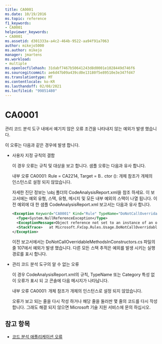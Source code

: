 ```yaml
---
title: CA0001
ms.date: 10/19/2016
ms.topic: reference
f1_keywords:
- CA0001
helpviewer_keywords:
- CA0001
ms.assetid: d301333a-a4c2-464b-9522-aa94f91a7063
author: mikejo5000
ms.author: mikejo
manager: jmartens
ms.workload:
- multiple
ms.openlocfilehash: 31dabf7467b50641243d8d0001e1028449d746f6
ms.sourcegitcommit: ae6d47b09a439cd0e13180f5e89510e3e347fd47
ms.translationtype: MT
ms.contentlocale: ko-KR
ms.lasthandoff: 02/08/2021
ms.locfileid: "99851480"
---
```

# <a name="ca0001"></a>CA0001

관리 코드 분석 도구 내에서 예기치 않은 오류 조건을 나타내지 않는 예외가 발생 했습니다.

이 오류는 다음과 같은 경우에 발생 합니다.

- 사용자 지정 규칙의 결함

     이 경우 오류는 규칙 및 대상을 보고 합니다. 샘플 오류는 다음과 유사 합니다.

     내부 오류 CA0001: Rule = CA2214, Target = B.. ctor (): 개체 참조가 개체의 인스턴스로 설정 되지 않았습니다.

     자세한 진단 정보는 \obj 폴더의 CodeAnalysisReport.xml을 참조 하세요. 이 보고서에는 예외 유형, 스택, 유형, 메시지 및 모든 내부 예외의 스택이 나열 됩니다. 이전 예외에 대 한 샘플 CodeAnalysisReport.xml 보고서는 다음과 유사 합니다.

     ```xml
     <Exception Keyword="CA0001" Kind="Rule" TypeName="DoNotCallOverridableMethodsInConstructors" Category="Microsoft.Usage" CheckId="CA2214" Target="B..ctor()">
       <Type>System.NullReferenceException</Type>
       <ExceptionMessage>Object reference not set to an instance of an object.</ExceptionMessage>
       <StackTrace>   at Microsoft.FxCop.Rules.Usage.DoNotCallOverridableMethodsInConstructors.CheckCallees(Method method, Boolean isCallVirt) in d:\rules\DoNotCallOverridableMethodsInConstructors.cs:line 107 at Microsoft.FxCop.Rules.Usage.DoNotCallOverridableMethodsInConstructors.CheckCallees(Method method, Boolean isCallVirt) in d:\rules\DoNotCallOverridableMethodsInConstructors.cs:line 128 at Microsoft.FxCop.Rules.Usage.DoNotCallOverridableMethodsInConstructors.Check(Member member) in d:\rules\DoNotCallOverridableMethodsInConstructors.cs:line 58 at Microsoft.FxCop.Engines.Introspection.AnalysisVisitor.CheckMember(Member member, NodeBase target) in d:\Engines\Introspection\AnalysisVisitor.cs:line 743</StackTrace>
     </Exception>
     ```

     이전 보고서에서는 DoNotCallOverridableMethodsInConstructors.cs 파일의 줄 107에서 예외가 발생 했습니다. 다른 모든 스택 추적은 예외를 발생 시키는 실행 경로를 표시 합니다.

- 관리 코드 분석 도구의 알 수 없는 오류

     이 경우 CodeAnalysisReport.xml의 규칙, TypeName 또는 Category 특성 없이 오류가 표시 되 고 콘솔에 다음 메시지가 나타납니다.

     내부 오류 CA0001: 개체 참조가 개체의 인스턴스로 설정 되지 않았습니다.

     오류가 보고 되는 줄을 다시 작성 하거나 해당 줄을 둘러싼 몇 줄의 코드를 다시 작성 합니다. 그래도 해결 되지 않으면 Microsoft 기술 지원 서비스에 문의 하십시오.

## <a name="see-also"></a>참고 항목

- [코드 분석 애플리케이션 오류](../code-quality/code-analysis-application-errors.md)
